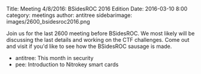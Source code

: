 Title: Meeting 4/8/2016: BSidesROC 2016 Edition
Date: 2016-03-10 8:00 
category: meetings
author: antitree
sidebarimage: images/2600_bsidesroc2016.png

Join us for the last 2600 meeting before BSidesROC. We most likely will be 
discussing the last details and working on the CTF 
challenges. Come out and visit if you'd like to see
how the BSidesROC sausage is made. 

* antitree: This month in security
* pee: Introduction to Nitrokey smart cards
